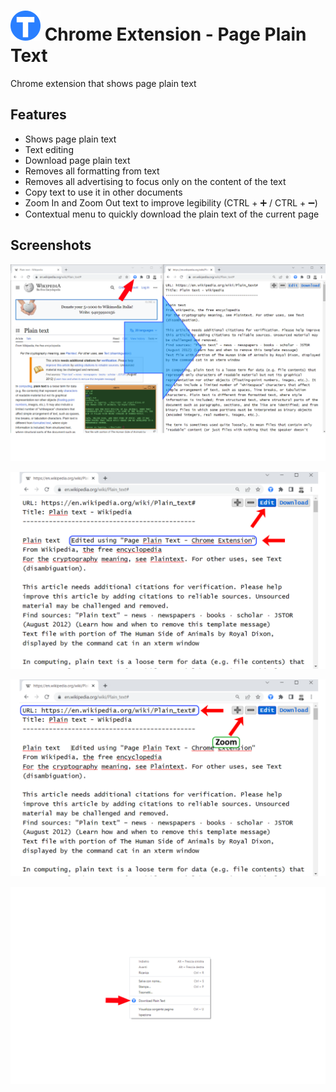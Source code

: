 # ![btn_circle_text.48x48.png](ico/btn_circle_text.48x48.png) Chrome Extension - Page Plain Text 

Chrome extension that shows page plain text
## Features

- Shows page plain text
- Text editing
- Download page plain text
- Removes all formatting from text
- Removes all advertising to focus only on the content of the text
- Copy text to use it in other documents
- Zoom In and Zoom Out text to improve legibility (CTRL + ➕ / CTRL + ➖)
- Contextual menu to quickly download the plain text of the current page

## Screenshots

![screenshot.png](doc/screenshot.png) 

![screenshot-2.png](doc/screenshot-2.png) 

![screenshot-3.png](doc/screenshot-3.png) 

![screenshot-4.png](doc/screenshot-4.png) 